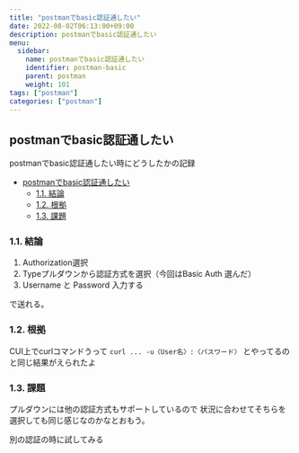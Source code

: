 ```yaml
---
title: "postmanでbasic認証通したい"
date: 2022-08-02T06:13:00+09:00
description: postmanでbasic認証通したい
menu:
  sidebar:
    name: postmanでbasic認証通したい
    identifier: postman-basic
    parent: postman
    weight: 101
tags: ["postman"]
categories: ["postman"]
---
```


## postmanでbasic認証通したい

postmanでbasic認証通したい時にどうしたかの記録

- [postmanでbasic認証通したい](#postmanでbasic認証通したい)
  - [1.1. 結論](#11-結論)
  - [1.2. 根拠](#12-根拠)
  - [1.3. 課題](#13-課題)

### 1.1. 結論

1. Authorization選択
2. Typeプルダウンから認証方式を選択（今回はBasic Auth 選んだ）
3. Username と Password 入力する

で送れる。

### 1.2. 根拠

 CUI上でcurlコマンドうって
 `curl ... -u〈User名〉:〈パスワード〉`
とやってるのと同じ結果がえられたよ

### 1.3. 課題

プルダウンには他の認証方式もサポートしているので
状況に合わせてそちらを選択しても同じ感じなのかなとおもう。

別の認証の時に試してみる